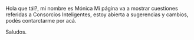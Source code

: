 Hola que tál?, mi nombre es Mónica
Mi página va a mostrar cuestiones referidas a Consorcios Inteligentes, estoy abierta a sugerencias y cambios, podés contarctarme por acá.

Saludos.